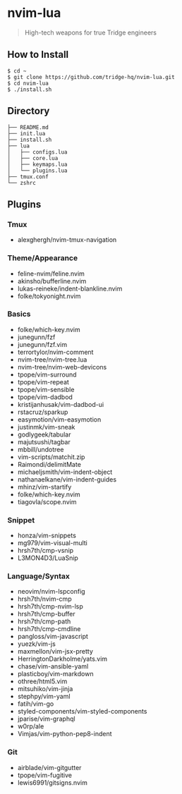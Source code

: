 # nvim-lua
> High-tech weapons for true Tridge engineers

## How to Install
```
$ cd ~
$ git clone https://github.com/tridge-hq/nvim-lua.git
$ cd nvim-lua
$ ./install.sh
```

## Directory
```
├── README.md
├── init.lua
├── install.sh
├── lua
│   ├── configs.lua
│   ├── core.lua
│   ├── keymaps.lua
│   └── plugins.lua
├── tmux.conf
└── zshrc
```

## Plugins
### Tmux
* alexghergh/nvim-tmux-navigation

### Theme/Appearance
* feline-nvim/feline.nvim
* akinsho/bufferline.nvim
* lukas-reineke/indent-blankline.nvim
* folke/tokyonight.nvim

### Basics
* folke/which-key.nvim
* junegunn/fzf
* junegunn/fzf.vim
* terrortylor/nvim-comment
* nvim-tree/nvim-tree.lua
* nvim-tree/nvim-web-devicons
* tpope/vim-surround
* tpope/vim-repeat
* tpope/vim-sensible
* tpope/vim-dadbod
* kristijanhusak/vim-dadbod-ui
* rstacruz/sparkup
* easymotion/vim-easymotion
* justinmk/vim-sneak
* godlygeek/tabular
* majutsushi/tagbar
* mbbill/undotree
* vim-scripts/matchit.zip
* Raimondi/delimitMate
* michaeljsmith/vim-indent-object
* nathanaelkane/vim-indent-guides
* mhinz/vim-startify
* folke/which-key.nvim
* tiagovla/scope.nvim

### Snippet
* honza/vim-snippets
* mg979/vim-visual-multi
* hrsh7th/cmp-vsnip
* L3MON4D3/LuaSnip

### Language/Syntax
* neovim/nvim-lspconfig
* hrsh7th/nvim-cmp
* hrsh7th/cmp-nvim-lsp
* hrsh7th/cmp-buffer
* hrsh7th/cmp-path
* hrsh7th/cmp-cmdline
* pangloss/vim-javascript
* yuezk/vim-js
* maxmellon/vim-jsx-pretty
* HerringtonDarkholme/yats.vim
* chase/vim-ansible-yaml
* plasticboy/vim-markdown
* othree/html5.vim
* mitsuhiko/vim-jinja
* stephpy/vim-yaml
* fatih/vim-go
* styled-components/vim-styled-components
* jparise/vim-graphql
* w0rp/ale
* Vimjas/vim-python-pep8-indent

### Git
* airblade/vim-gitgutter
* tpope/vim-fugitive
* lewis6991/gitsigns.nvim
